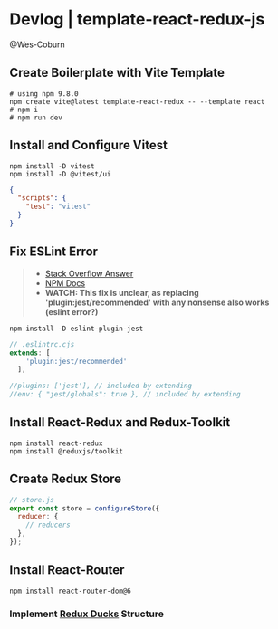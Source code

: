 # Devlog | template-react-redux-js

@Wes-Coburn

## Create Boilerplate with Vite Template

```shell
# using npm 9.8.0
npm create vite@latest template-react-redux -- --template react
# npm i
# npm run dev
```

## Install and Configure Vitest

```shell
npm install -D vitest
npm install -D @vitest/ui
```

```json
{
  "scripts": {
    "test": "vitest"
  }
}
```

## Fix ESLint Error

> - [Stack Overflow Answer](https://stackoverflow.com/questions/55807824/describe-is-not-defined-when-installing-jest)
> - [NPM Docs](https://www.npmjs.com/package/eslint-plugin-jest)
> - **WATCH: This fix is unclear, as replacing 'plugin:jest/recommended' with any nonsense also works (eslint error?)**

```shell
npm install -D eslint-plugin-jest
```

```cjs
// .eslintrc.cjs
extends: [
    'plugin:jest/recommended'
  ],

//plugins: ['jest'], // included by extending
//env: { "jest/globals": true }, // included by extending
```

## Install React-Redux and Redux-Toolkit

```shell
npm install react-redux
npm install @reduxjs/toolkit
```

## Create Redux Store

```js
// store.js
export const store = configureStore({
  reducer: {
    // reducers
  },
});
```

## Install React-Router

```shell
npm install react-router-dom@6
```

### Implement [Redux Ducks](https://github.com/erikras/ducks-modular-redux) Structure

